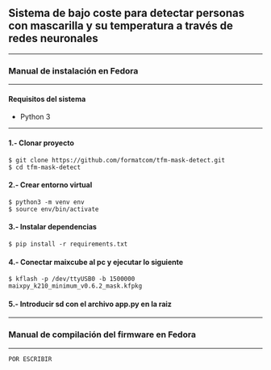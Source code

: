 ## Sistema de bajo coste para detectar personas con mascarilla y su temperatura a través de redes neuronales

***
### Manual de instalación en Fedora
***

#### Requisitos del sistema
- Python 3
***

#### 1.- Clonar proyecto
~~~
$ git clone https://github.com/formatcom/tfm-mask-detect.git
$ cd tfm-mask-detect
~~~

#### 2.- Crear entorno virtual
~~~
$ python3 -m venv env
$ source env/bin/activate
~~~

#### 3.- Instalar dependencias
~~~
$ pip install -r requirements.txt
~~~

#### 4.- Conectar maixcube al pc y ejecutar lo siguiente
~~~
$ kflash -p /dev/ttyUSB0 -b 1500000 maixpy_k210_minimum_v0.6.2_mask.kfpkg
~~~

#### 5.- Introducir sd con el archivo app.py en la raiz

***


### Manual de compilación del firmware en Fedora
***
~~~
POR ESCRIBIR
~~~








